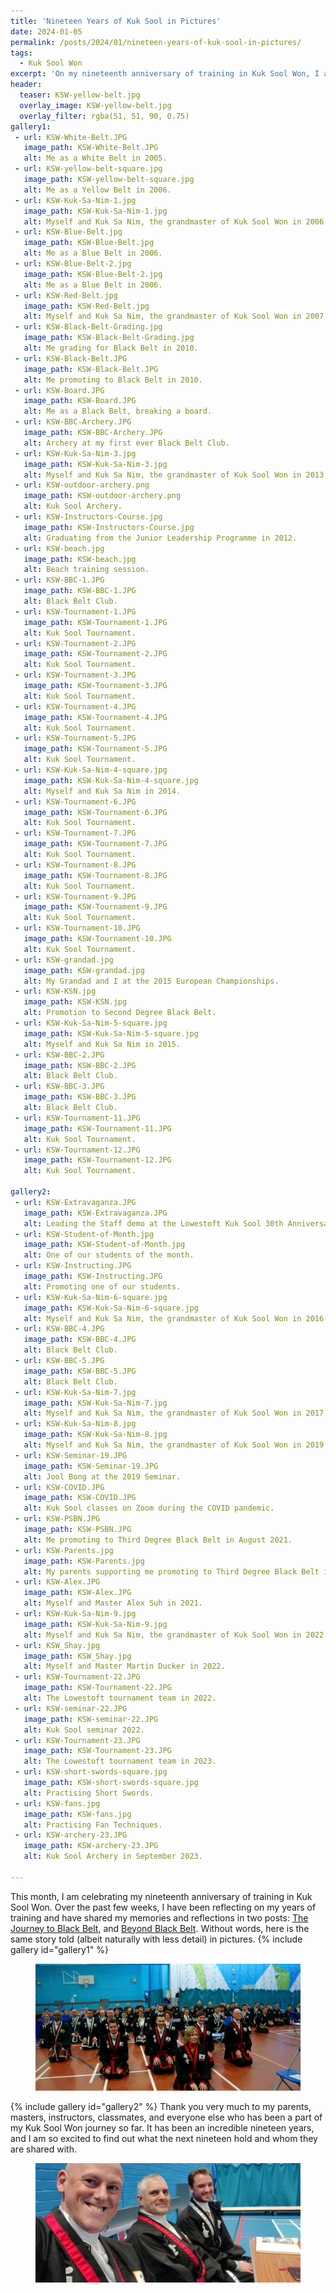 ```yaml
---
title: 'Nineteen Years of Kuk Sool in Pictures'
date: 2024-01-05
permalink: /posts/2024/01/nineteen-years-of-kuk-sool-in-pictures/
tags:
  - Kuk Sool Won
excerpt: 'On my nineteenth anniversary of training in Kuk Sool Won, I am sharing my Kuk Sool journey so far in pictures.'
header:
  teaser: KSW-yellow-belt.jpg
  overlay_image: KSW-yellow-belt.jpg
  overlay_filter: rgba(51, 51, 90, 0.75)
gallery1:
 - url: KSW-White-Belt.JPG
   image_path: KSW-White-Belt.JPG
   alt: Me as a White Belt in 2005.
 - url: KSW-yellow-belt-square.jpg
   image_path: KSW-yellow-belt-square.jpg
   alt: Me as a Yellow Belt in 2006.
 - url: KSW-Kuk-Sa-Nim-1.jpg
   image_path: KSW-Kuk-Sa-Nim-1.jpg
   alt: Myself and Kuk Sa Nim, the grandmaster of Kuk Sool Won in 2006.
 - url: KSW-Blue-Belt.jpg
   image_path: KSW-Blue-Belt.jpg
   alt: Me as a Blue Belt in 2006.
 - url: KSW-Blue-Belt-2.jpg
   image_path: KSW-Blue-Belt-2.jpg
   alt: Me as a Blue Belt in 2006.
 - url: KSW-Red-Belt.jpg
   image_path: KSW-Red-Belt.jpg
   alt: Myself and Kuk Sa Nim, the grandmaster of Kuk Sool Won in 2007.
 - url: KSW-Black-Belt-Grading.jpg
   image_path: KSW-Black-Belt-Grading.jpg
   alt: Me grading for Black Belt in 2010.
 - url: KSW-Black-Belt.JPG
   image_path: KSW-Black-Belt.JPG
   alt: Me promoting to Black Belt in 2010.
 - url: KSW-Board.JPG
   image_path: KSW-Board.JPG
   alt: Me as a Black Belt, breaking a board.
 - url: KSW-BBC-Archery.JPG
   image_path: KSW-BBC-Archery.JPG
   alt: Archery at my first ever Black Belt Club.
 - url: KSW-Kuk-Sa-Nim-3.jpg
   image_path: KSW-Kuk-Sa-Nim-3.jpg
   alt: Myself and Kuk Sa Nim, the grandmaster of Kuk Sool Won in 2013.
 - url: KSW-outdoor-archery.png
   image_path: KSW-outdoor-archery.png
   alt: Kuk Sool Archery.
 - url: KSW-Instructors-Course.jpg
   image_path: KSW-Instructors-Course.jpg
   alt: Graduating from the Junior Leadership Programme in 2012.
 - url: KSW-beach.jpg
   image_path: KSW-beach.jpg
   alt: Beach training session.
 - url: KSW-BBC-1.JPG
   image_path: KSW-BBC-1.JPG
   alt: Black Belt Club.
 - url: KSW-Tournament-1.JPG
   image_path: KSW-Tournament-1.JPG
   alt: Kuk Sool Tournament.
 - url: KSW-Tournament-2.JPG
   image_path: KSW-Tournament-2.JPG
   alt: Kuk Sool Tournament.
 - url: KSW-Tournament-3.JPG
   image_path: KSW-Tournament-3.JPG
   alt: Kuk Sool Tournament.
 - url: KSW-Tournament-4.JPG
   image_path: KSW-Tournament-4.JPG
   alt: Kuk Sool Tournament.
 - url: KSW-Tournament-5.JPG
   image_path: KSW-Tournament-5.JPG
   alt: Kuk Sool Tournament.
 - url: KSW-Kuk-Sa-Nim-4-square.jpg
   image_path: KSW-Kuk-Sa-Nim-4-square.jpg
   alt: Myself and Kuk Sa Nim in 2014.
 - url: KSW-Tournament-6.JPG
   image_path: KSW-Tournament-6.JPG
   alt: Kuk Sool Tournament.
 - url: KSW-Tournament-7.JPG
   image_path: KSW-Tournament-7.JPG
   alt: Kuk Sool Tournament.
 - url: KSW-Tournament-8.JPG
   image_path: KSW-Tournament-8.JPG
   alt: Kuk Sool Tournament.
 - url: KSW-Tournament-9.JPG
   image_path: KSW-Tournament-9.JPG
   alt: Kuk Sool Tournament.   
 - url: KSW-Tournament-10.JPG
   image_path: KSW-Tournament-10.JPG
   alt: Kuk Sool Tournament.
 - url: KSW-grandad.jpg
   image_path: KSW-grandad.jpg
   alt: My Grandad and I at the 2015 European Championships.
 - url: KSW-KSN.jpg
   image_path: KSW-KSN.jpg
   alt: Promotion to Second Degree Black Belt.   
 - url: KSW-Kuk-Sa-Nim-5-square.jpg
   image_path: KSW-Kuk-Sa-Nim-5-square.jpg
   alt: Myself and Kuk Sa Nim in 2015.
 - url: KSW-BBC-2.JPG
   image_path: KSW-BBC-2.JPG
   alt: Black Belt Club.  
 - url: KSW-BBC-3.JPG
   image_path: KSW-BBC-3.JPG
   alt: Black Belt Club.
 - url: KSW-Tournament-11.JPG
   image_path: KSW-Tournament-11.JPG
   alt: Kuk Sool Tournament.
 - url: KSW-Tournament-12.JPG
   image_path: KSW-Tournament-12.JPG
   alt: Kuk Sool Tournament.

gallery2:
 - url: KSW-Extravaganza.JPG
   image_path: KSW-Extravaganza.JPG
   alt: Leading the Staff demo at the Lowestoft Kuk Sool 30th Anniversary Extravaganza.   
 - url: KSW-Student-of-Month.jpg
   image_path: KSW-Student-of-Month.jpg
   alt: One of our students of the month.
 - url: KSW-Instructing.JPG
   image_path: KSW-Instructing.JPG
   alt: Promoting one of our students.  
 - url: KSW-Kuk-Sa-Nim-6-square.jpg
   image_path: KSW-Kuk-Sa-Nim-6-square.jpg
   alt: Myself and Kuk Sa Nim, the grandmaster of Kuk Sool Won in 2016.
 - url: KSW-BBC-4.JPG
   image_path: KSW-BBC-4.JPG
   alt: Black Belt Club.
 - url: KSW-BBC-5.JPG
   image_path: KSW-BBC-5.JPG
   alt: Black Belt Club.
 - url: KSW-Kuk-Sa-Nim-7.jpg
   image_path: KSW-Kuk-Sa-Nim-7.jpg
   alt: Myself and Kuk Sa Nim, the grandmaster of Kuk Sool Won in 2017.
 - url: KSW-Kuk-Sa-Nim-8.jpg
   image_path: KSW-Kuk-Sa-Nim-8.jpg
   alt: Myself and Kuk Sa Nim, the grandmaster of Kuk Sool Won in 2019.
 - url: KSW-Seminar-19.JPG
   image_path: KSW-Seminar-19.JPG
   alt: Jool Bong at the 2019 Seminar.
 - url: KSW-COVID.JPG
   image_path: KSW-COVID.JPG
   alt: Kuk Sool classes on Zoom during the COVID pandemic.
 - url: KSW-PSBN.JPG
   image_path: KSW-PSBN.JPG 
   alt: Me promoting to Third Degree Black Belt in August 2021.
 - url: KSW-Parents.jpg
   image_path: KSW-Parents.jpg
   alt: My parents supporting me promoting to Third Degree Black Belt in 2021.    
 - url: KSW-Alex.JPG
   image_path: KSW-Alex.JPG
   alt: Myself and Master Alex Suh in 2021.
 - url: KSW-Kuk-Sa-Nim-9.jpg
   image_path: KSW-Kuk-Sa-Nim-9.jpg
   alt: Myself and Kuk Sa Nim, the grandmaster of Kuk Sool Won in 2022.
 - url: KSW_Shay.jpg
   image_path: KSW_Shay.jpg
   alt: Myself and Master Martin Ducker in 2022.
 - url: KSW-Tournament-22.JPG
   image_path: KSW-Tournament-22.JPG
   alt: The Lowestoft tournament team in 2022.
 - url: KSW-seminar-22.JPG
   image_path: KSW-seminar-22.JPG
   alt: Kuk Sool seminar 2022.
 - url: KSW-Tournament-23.JPG
   image_path: KSW-Tournament-23.JPG
   alt: The Lowestoft tournament team in 2023.
 - url: KSW-short-swords-square.jpg
   image_path: KSW-short-swords-square.jpg
   alt: Practising Short Swords.
 - url: KSW-fans.jpg
   image_path: KSW-fans.jpg
   alt: Practising Fan Techniques.
 - url: KSW-archery-23.JPG
   image_path: KSW-archery-23.JPG
   alt: Kuk Sool Archery in September 2023.
   
---
```

This month, I am celebrating my nineteenth anniversary of training in Kuk Sool Won. Over the past few weeks, I have been reflecting on my years of training and have shared my memories and reflections in two posts: [The Journey to Black Belt](/posts/2023/12/nineteen-years-of-kuk-sool-part-1/), and [Beyond Black Belt](/posts/2023/12/nineteen-years-of-kuk-sool-part-2/). Without words, here is the same story told (albeit naturally with less detail) in pictures.
{% include gallery id="gallery1" %}
<figure>
	<a href="/images/KSW-Alison.png"><img src="/images/KSW-Alison.png"></a>
</figure>
{% include gallery id="gallery2" %}
Thank you very much to my parents, masters, instructors, classmates, and everyone else who has been a part of my Kuk Sool Won journey so far. It has been an incredible nineteen years, and I am so excited to find out what the next nineteen hold and whom they are shared with.

<figure>
	<a href="/images/KSW-Jon-David.JPG"><img src="/images/KSW-Jon-David.JPG"></a>
</figure>